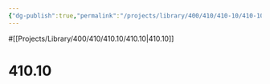 ```yaml
---
{"dg-publish":true,"permalink":"/projects/library/400/410/410-10/410-10/","noteIcon":"0","created":"2024-01-24T15:24:09.125+09:00","updated":"2024-02-05T12:40:32.135+09:00"}
---
```


#[[Projects/Library/400/410/410.10/410.10\|410.10]]

# 410.10


